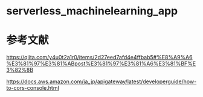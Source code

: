 # serverless_machinelearning_app

# 参考文献

https://qiita.com/y4u0t2a1r0/items/2d27eed7afd4e4ffbab5#%E8%A9%A6%E3%81%97%E3%81%ABpost%E3%81%97%E3%81%A6%E3%81%BF%E3%82%8B

https://docs.aws.amazon.com/ja_jp/apigateway/latest/developerguide/how-to-cors-console.html
